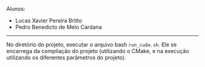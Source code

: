 Alunos:
* Lucas Xavier Pereira Britto
* Pedro Benedicto de Melo Cardana

---

No diretório do projeto, executar o arquivo bash ``run_cuda.sh``. Ele se encarrega da compilação do projeto (utilizando o 
CMake, e na execução utilizando os diferentes parâmetros do projeto).

